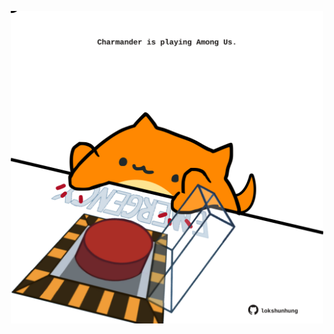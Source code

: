 <!-- built at 02/06/2024, 14:00:42 UTC -->
<p align="center">
  <img width="500" height="500" src="./ReadmeImage.svg">
</p>
